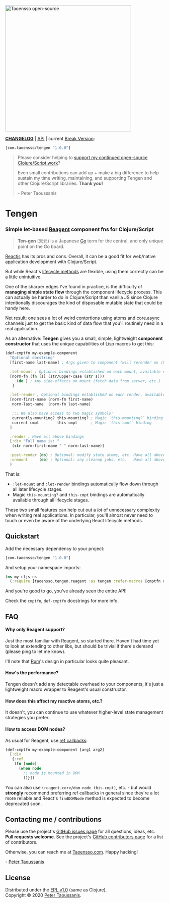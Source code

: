 <a href="https://www.taoensso.com" title="More stuff by @ptaoussanis at www.taoensso.com">
<img src="https://www.taoensso.com/taoensso-open-source.png" alt="Taoensso open-source" width="400"/></a>

**[CHANGELOG]** | [API] | current [Break Version]:

```clojure
[com.taoensso/tengen "1.0.0"]
```

> Please consider helping to [support my continued open-source Clojure/Script work]? 
> 
> Even small contributions can add up + make a big difference to help sustain my time writing, maintaining, and supporting Tengen and other Clojure/Script libraries. **Thank you!**
>
> \- Peter Taoussanis

# Tengen

### Simple let-based [Reagent][] component fns for Clojure/Script

> **Ten-gen** (天元) is a Japanese [Go][] term for the central, and only unique point on the Go board.

[Reactjs][] has its pros and cons. Overall, it can be a good fit for web/native application development with Clojure/Script.

But while React's [lifecycle methods] are flexible, using them correctly can be a little unintuitive.

One of the sharper edges I've found in practice, is the difficulty of **managing simple state flow** through the component lifecycle process. This can actually be harder to do in Clojure/Script than vanilla JS since Clojure intentionally discourages the kind of disposable mutable state that could be handy here.

Net result: one sees a lot of weird contortions using atoms and core.async channels just to get the basic kind of data flow that you'll routinely need in a real application.

As an alternative: **Tengen** gives you a small, simple, lightweight **component constructor** that uses the unique capabilities of Lisp macros to get this:

```clojure
(def-cmptfn my-example-component
  "Optional docstring"
  [first-name last-name] ; Args given to component (will rerender on changes)

  :let-mount ; Optional bindings established on each mount, available downstream
  [norm-fn (fn [s] (str/upper-case (str s)))
   _ (do ) ; Any side-effects on mount (fetch data from server, etc.)
   ]

  :let-render ; Optional bindings established on each render, available downstream
  [norm-first-name (norm-fm first-name)
   norm-last-name  (norm-fn last-name)

   ;;; We also have access to two magic symbols:
   currently-mounting? this-mounting? ; Magic `this-mounting?` binding
   current-cmpt        this-cmpt      ; Magic `this-cmpt` binding
  ]

  :render ; Have all above bindings
  [:div "Full name is: "
   (str norm-first-name " " norm-last-name)]

  :post-render (do) ; Optional: modify state atoms, etc. Have all above bindings.
  :unmount     (do) ; Optional: any cleanup jobs, etc.   Have all above bindings.
  )
```

That is:

 * `:let-mount` and `:let-render` bindings automatically flow down through all later lifecycle stages.
 * Magic `this-mounting?` and `this-cmpt` bindings are automatically available through all lifecycle stages.

These two small features can help cut out a _lot_ of unnecessary complexity when writing real applications. In particular, you'll almost never need to touch or even be aware of the underlying React lifecycle methods.

## Quickstart

Add the necessary dependency to your project:

```clojure
[com.taoensso/tengen "1.0.0"]
```

And setup your namespace imports:

```clojure
(ns my-cljs-ns
  (:require [taoensso.tengen.reagent :as tengen :refer-macros [cmptfn def-cmptfn]]))
```

And you're good to go, you've already seen the entire API!

Check the `cmptfn`, `def-cmptfn` docstrings for more info.

## FAQ

#### Why only Reagent support?

Just the most familiar with Reagent, so started there. Haven't had time yet to look at extending to other libs, but should be trivial if there's demand (please ping to let me know).

I'll note that [Rum][]'s design in particular looks quite pleasant.

#### How's the performance?

Tengen doesn't add any detectable overhead to your components, it's just a lightweight macro wrapper to Reagent's usual constructor.

#### How does this affect my reactive atoms, etc.?

It doesn't, you can continue to use whatever higher-level state management strategies you prefer.

#### How to access DOM nodes?

As usual for Reagent, use [ref callbacks][]:

```clojure
(def-cmptfn my-example-component [arg1 arg2]
  [:div
   {:ref
    (fn [node]
      (when node
        ;; node is mounted in DOM
        ))}])
```

You can also use `(reagent.core/dom-node this-cmpt)`, etc. - but would **strongly** recommend preferring ref callbacks in general since they're a lot more reliable and React's `findDOMNode` method is expected to become deprecated soon.

## Contacting me / contributions

Please use the project's [GitHub issues page] for all questions, ideas, etc. **Pull requests welcome**. See the project's [GitHub contributors page] for a list of contributors.

Otherwise, you can reach me at [Taoensso.com]. Happy hacking!

\- [Peter Taoussanis]

## License

Distributed under the [EPL v1.0] \(same as Clojure).  
Copyright &copy; 2020 [Peter Taoussanis].

<!--- Standard links -->
[Taoensso.com]: https://www.taoensso.com
[Peter Taoussanis]: https://www.taoensso.com
[@ptaoussanis]: https://www.taoensso.com
[More by @ptaoussanis]: https://www.taoensso.com
[Break Version]: https://github.com/ptaoussanis/encore/blob/master/BREAK-VERSIONING.md
[support my continued open-source Clojure/Script work]: http://taoensso.com/clojure/backers

<!--- Standard links (repo specific) -->
[CHANGELOG]: https://github.com/ptaoussanis/tengen/releases
[API]: http://ptaoussanis.github.io/tengen/
[GitHub issues page]: https://github.com/ptaoussanis/tengen/issues
[GitHub contributors page]: https://github.com/ptaoussanis/tengen/graphs/contributors
[EPL v1.0]: https://raw.githubusercontent.com/ptaoussanis/tengen/master/LICENSE
[Hero]: https://raw.githubusercontent.com/ptaoussanis/tengen/master/hero.png "Title"

<!--- Unique links -->
[Go]: https://en.wikipedia.org/wiki/Go_game
[lifecycle methods]: https://facebook.github.io/react/docs/component-specs.html
[Reactjs]: https://facebook.github.io/react/
[Reagent]: https://github.com/reagent-project/reagent
[Rum]: https://github.com/tonsky/rum
[Om]: https://github.com/omcljs/om
[ref callbacks]: https://facebook.github.io/react/docs/more-about-refs.html#the-ref-callback-attribute
